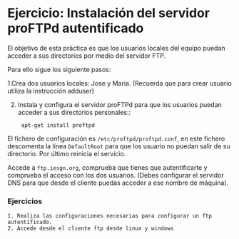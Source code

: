 # Ejercicio: Instalación del servidor proFTPd autentificado

El objetivo de esta práctica es que los usuarios locales del equipo puedan acceder a sus directorios por medio del servidor FTP.

Para ello sigue los siguiente pasos:

1.Crea dos usuarios locales: Jose y Maria. (Recuerda que para crear usuario utiliza la instrucción adduser)

2. Instala y configura el servidor proFTPd para que los usuarios puedan acceder a sus directorios personales::

 	    apt-get install proftpd

El fichero de configuración es ``/etc/proftpd/proftpd.conf``, en este fichero descomenta la línea ``DefaultRoot`` para que los usuario no puedan salir de su directorio. Por último reinicia el servicio.

Accede a ``ftp.iesgn.org``, comprueba que tienes que autentificarte y comprueba el acceso con los dos usuarios. (Debes configurar el servidor DNS para que desde el cliente puedas acceder a ese nombre de máquina).

### Ejercicios
	
    1. Realiza las configuraciones necesarias para configurar un ftp autentificado.
    2. Accede desde el cliente ftp desde linux y windows

